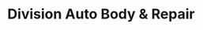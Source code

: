 ---
title: "Division Auto Body & Repair"
url: /portland/division-auto-body-und-repair/
shop: Autowerkstatt
---